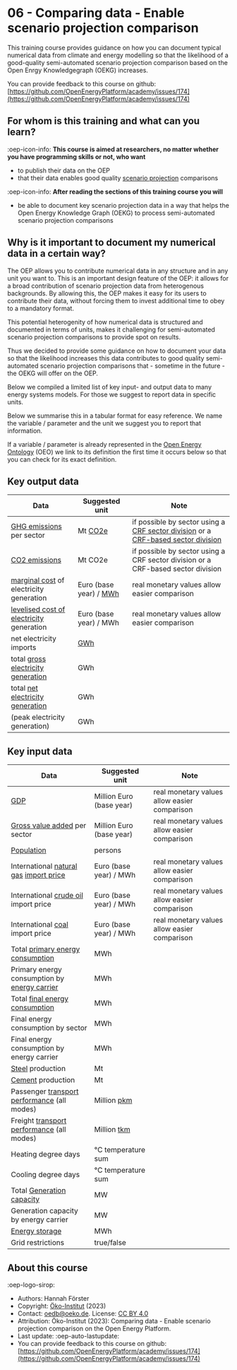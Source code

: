 # 06 - Comparing data - Enable scenario projection comparison

This training course provides guidance on how you can document typical numerical data from climate and energy modelling so
that the likelihood of a good-quality semi-automated scenario projection comparison based on the Open Enrgy Knowledgegraph (OEKG) increases.

You can provide feedback to this course on github: [https://github.com/OpenEnergyPlatform/academy/issues/174](https://github.com/OpenEnergyPlatform/academy/issues/174)

## For whom is this training and what can you learn?

:oep-icon-info: **This course is aimed at researchers, no matter whether you have programming skills or not, who want**

- to publish their data on the OEP
- that their data enables good quality [scenario projection](https://openenergyplatform.org/ontology/oeo/OEO_00010262) comparisons

:oep-icon-info: **After reading the sections of this training course you will**

- be able to document key scenario projection data in a way that helps the Open Energy Knowledge Graph (OEKG) to process semi-automated scenario projection comparisons

## Why is it important to document my numerical data in a certain way?

The OEP allows you to contribute numerical data in any structure and in any unit you want to. This is an important design feature of the OEP: it allows for a broad contribution of scenario projection data from heterogenous backgrounds. By allowing this, the OEP makes it easy for its users to contribute their data, without forcing them to invest additional time to obey to a mandatory format.

This potential heterogenity of how numerical data is structured and documented in terms of units, makes it challenging for semi-automated scenario projection comparisons to provide spot on results.

Thus we decided to provide some guidance on how to document your data so that the likelihood increases this data contributes to good quality semi-automated scenario projection comparisons that - sometime in the future - the OEKG will offer on the OEP.

Below we compiled a limited list of key input- and output data to many energy systems models. For those we suggest to report data in specific units.

Below we summarise this in a tabular format for easy reference. We name the variable / parameter and the unit we suggest you to report that information.

If a variable / parameter is already represented in the [Open Energy Ontology](https://openenergyplatform.org/ontology/) (OEO) we link to its definition the first time it occurs below so that you can check for its exact definition.

## Key output data

| Data                                                                                                 | Suggested unit                                                                     | Note                                                                                                                                                                                                     |
| ---------------------------------------------------------------------------------------------------- | ---------------------------------------------------------------------------------- | -------------------------------------------------------------------------------------------------------------------------------------------------------------------------------------------------------- |
| [GHG emissions](https://openenergyplatform.org/ontology/oeo/OEO_00140082) per sector                 | Mt [CO2e](https://openenergyplatform.org/ontology/oeo/OEO_00140083)                | if possible by sector using a [CRF sector division](https://openenergyplatform.org/ontology/oeo/OEO_00010402) or a [CRF-based sector division](https://openenergyplatform.org/ontology/oeo/OEO_00010402) |
| [CO2 emissions](http://openenergyplatform.org/ontology/oeo/OEO_00260008)                             | Mt CO2e                                                                            | if possible by sector using a CRF sector division or a CRF-based sector division                                                                                                                         |
| [marginal cost](https://openenergyplatform.org/ontology/oeo/OEO_00040008) of electricity generation  | Euro (base year) / [MWh](https://openenergyplatform.org/ontology/oeo/OEO_00050008) | real monetary values allow easier comparison                                                                                                                                                             |
| [levelised cost of electricity](https://openenergyplatform.org/ontology/oeo/OEO_00020127) generation | Euro (base year) / MWh                                                             | real monetary values allow easier comparison                                                                                                                                                             |
| net electricity imports                                                                              | [GWh](https://openenergyplatform.org/ontology/oeo/OEO_00050011)                    |                                                                                                                                                                                                          |
| total [gross electricity generation](https://openenergyplatform.org/ontology/oeo/OEO_00240012)       | GWh                                                                                |                                                                                                                                                                                                          |
| total [net electricity generation](https://openenergyplatform.org/ontology/oeo/OEO_00240013)         | GWh                                                                                |                                                                                                                                                                                                          |
| (peak electricity generation)                                                                        | GWh                                                                                |                                                                                                                                                                                                          |

## Key input data

| Data                                                                                                                                                           | Suggested unit                                                         | Note                                         |
| -------------------------------------------------------------------------------------------------------------------------------------------------------------- | ---------------------------------------------------------------------- | -------------------------------------------- |
| [GDP](https://openenergyplatform.org/ontology/oeo/OEO_00140013)                                                                                                | Million Euro (base year)                                               | real monetary values allow easier comparison |
| [Gross value added](https://openenergyplatform.org/ontology/oeo/OEO_00140023) per sector                                                                       | Million Euro (base year)                                               | real monetary values allow easier comparison |
| [Population](https://openenergyplatform.org/ontology/oeo/OEO_00230013)                                                                                         | persons                                                                |                                              |
| International [natural gas](https://openenergyplatform.org/ontology/oeo/OEO_00000292) [import price](https://openenergyplatform.org/ontology/oeo/OEO_00240036) | Euro (base year) / MWh                                                 | real monetary values allow easier comparison |
| International [crude oil](https://openenergyplatform.org/ontology/oeo/OEO_00000115) import price                                                               | Euro (base year) / MWh                                                 | real monetary values allow easier comparison |
| International [coal](https://openenergyplatform.org/ontology/oeo/OEO_00000088) import price                                                                    | Euro (base year) / MWh                                                 | real monetary values allow easier comparison |
| Total [primary energy consumption](https://openenergyplatform.org/ontology/oeo/OEO_00050018)                                                                   | MWh                                                                    |                                              |
| Primary energy consumption by [energy carrier](https://openenergyplatform.org/ontology/oeo/OEO_00020039)                                                       | MWh                                                                    |                                              |
| Total [final energy consumption](https://openenergyplatform.org/ontology/oeo/OEO_00050016)                                                                     | MWh                                                                    |                                              |
| Final energy consumption by sector                                                                                                                             | MWh                                                                    |                                              |
| Final energy consumption by energy carrier                                                                                                                     | MWh                                                                    |                                              |
| [Steel](https://openenergyplatform.org/ontology/oeo/OEO_00240034) production                                                                                   | Mt                                                                     |                                              |
| [Cement](https://openenergyplatform.org/ontology/oeo/OEO_00240029) production                                                                                  | Mt                                                                     |                                              |
| Passenger [transport performance](http://openenergyplatform.org/ontology/oeo/OEO_00320000) (all modes)                                                         | Million [pkm](http://openenergyplatform.org/ontology/oeo/OEO_00320002) |                                              |
| Freight [transport performance](http://openenergyplatform.org/ontology/oeo/OEO_00320000) (all modes)                                                           | Million [tkm](http://openenergyplatform.org/ontology/oeo/OEO_00320003) |                                              |
| Heating degree days                                                                                                                                            | °C temperature sum                                                     |                                              |
| Cooling degree days                                                                                                                                            | °C temperature sum                                                     |                                              |
| Total [Generation capacity](https://openenergyplatform.org/ontology/oeo/OEO_00010257)                                                                          | MW                                                                     |                                              |
| Generation capacity by energy carrier                                                                                                                          | MW                                                                     |                                              |
| [Energy storage](http://openenergyplatform.org/ontology/oeo/OEO_00230000)                                                                                      | MWh                                                                    |                                              |
| Grid restrictions                                                                                                                                              | true/false                                                             |                                              |

## About this course

:oep-logo-sirop:

- Authors: Hannah Förster
- Copyright: [Öko-Institut](https://www.oeko.de) (2023)
- Contact: oedb@oeko.de. License: [CC BY 4.0](https://creativecommons.org/licenses/by/4.0/deed.en)
- Attribution: Öko-Institut (2023): Comparing data - Enable scenario projection comparison on the Open Energy Platform.
- Last update: :oep-auto-lastupdate:
- You can provide feedback to this course on github: [https://github.com/OpenEnergyPlatform/academy/issues/174](https://github.com/OpenEnergyPlatform/academy/issues/174)

